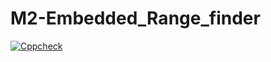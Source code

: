 # M2-Embedded_Range_finder
[![Cppcheck](https://github.com/Surya72020/M2-Embedded_Range_finder/actions/workflows/CodeQuality.yml/badge.svg)](https://github.com/Surya72020/M2-Embedded_Range_finder/actions/workflows/CodeQuality.yml)
